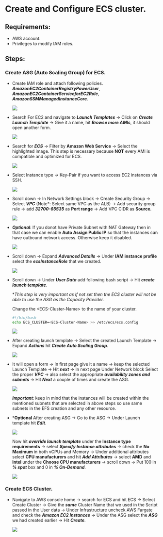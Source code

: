 # Create and Configure ECS cluster.

## Requirements:
- AWS account.
- Privileges to modify IAM roles.

## Steps:
### Create ASG (Auto Scaling Group) for ECS.
- Create IAM role and attach following policies.  ***AmazonEC2ContainerRegistryPowerUser***, ***AmazonEC2ContainerServiceforEC2Role***, ***AmazonSSMManagedInstanceCore***.

    ![](__assets__/00.png)

- Search For EC2 and navigate to ***Launch Templates*** -> Click on ***Create Launch Template*** -> Give it a name, hit ***Browse more AMIs***, it should open another form.

    ![](__assets__/01.png)

- Search for ***ECS*** -> Filter by **Amazon Web Service** -> Select the highlighted image. This step is necessary because **NOT** every AMI is compatible and optimized for ECS.

    ![](__assets__/02.png)

- Select Instance type -> Key-Pair if you want to access EC2 instances via SSH.

    ![](__assets__/03.png)

- Scroll down -> In Network Settings block -> Create Security Group -> Select ***VPC*** (Note*: Select same VPC as the ALB) -> Add security group rule -> add ***32700-65535*** as **Port range** -> Add VPC CIDR as **Source**.

    ![](__assets__/04.png)

- ***Optional***: If you donot have Private Subnet with NAT Gateway then in that case we can enable **Auto Assign Public IP** so that the instances can have outbound network access. Otherwise keep it disabled.

    ![](__assets__/05.png)

- Scroll down -> Expand ***Advanced Details*** -> Under **IAM instance profile** select the ***ecsInstanceRole*** that we created.

    ![](__assets__/06.png)

- Scroll down -> Under ***User Data*** add following bash script -> Hit ***create launch template***. 

    **This step is very important as if not set then the ECS cluster will not be able to use the ASG as the Capacity Provider.*

    Change the \<ECS-Cluster-Name\> to the name of your cluster.

    ```bash
    #!/bin/bash
    echo ECS_CLUSTER=<ECS-Cluster-Name> >> /etc/ecs/ecs.config
    ```

    ![](__assets__/07.png)

- After creating launch template -> Select the created Launch Template -> Expand ***Actions*** hit ***Create Auto Scaling Group***.

    ![](__assets__/08.png)

- It will open a form -> In first page give it a name -> keep the selected Launch Template -> Hit ***next*** -> In next page Under Network block Select the proper ***VPC*** -> also select the appropriate ***availability zones and subnets*** -> Hit ***Next*** a couple of times and create the ASG. 

    ![](__assets__/09.png)

    ***Important***: keep in mind that the instances will be created within the mentioned subnets that are selected in above steps so use same subnets in the EFS creation and any other resource.

- ***Optional** After creating ASG -> Go to the ASG -> Under Launch template hit ***Edit***.
    
    ![](__assets__/10.png)

    Now hit ***override launch template*** under the **Instance type requirements** -> select ***Specify Instance attributes*** -> check the **No Maximum** in both vCPUs and Memory -> Under additional attributes select **CPU manufacturers** and hit ***Add Attributes*** -> select **AMD** and **Intel** under the **Choose CPU manufacturers** -> scroll down -> Put 100 in ***% spot*** box and 0 in ***% On-Demand***.

    ![](__assets__/11.png)

### Create ECS Cluster.
- Navigate to AWS console home -> search for ECS and hit ECS -> Select Create Cluster -> Give the ***same*** Cluster Name that we used in the Script passed in the User data -> Under Infrastructure uncheck AWS Fargate and check the ***Amazon EC2 Instances*** -> Under the ASG select the ***ASG*** we had created earlier -> Hit ***Create***.

    ![](__assets__/12.png)
